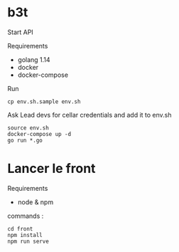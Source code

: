 # b3t



Start API

Requirements
- golang 1.14
- docker 
- docker-compose

Run
```
cp env.sh.sample env.sh
```
Ask Lead devs for cellar credentials and add it to env.sh
```
source env.sh
docker-compose up -d
go run *.go
```

# Lancer le front

Requirements
- node & npm

commands : 
```
cd front
npm install
npm run serve
```
